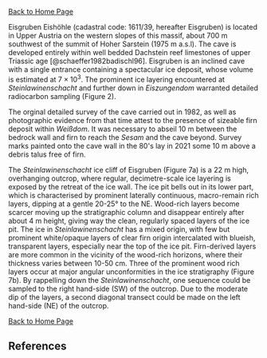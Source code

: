 [Back to Home Page](https://tr1813.github.io/ancient-ice-in-austria/descriptions/index.html)

Eisgruben Eishöhle (cadastral code: 1611/39, hereafter Eisgruben) is located in Upper Austria on the western slopes of this massif, about 700 m southwest of the summit of Hoher Sarstein (1975 m a.s.l).
The cave is developed entirely within well bedded Dachstein reef limestones of upper Triassic age [@schaeffer1982badischl96].
Eisgruben is an inclined cave with a single entrance containing a spectacular ice deposit, whose volume is estimated at $7 \times 10 ^3$.
The prominent ice layering encountered at *Steinlawinenschacht* and further down in *Eiszungendom* warranted detailed radiocarbon sampling (Figure 2).

The orginal detailed survey of the cave carried out in 1982, as well as photographic evidence from that time attest to the presence of sizeable firn deposit within *Weißdom*.
It was necessary to abseil 10 m between the bedrock wall and firn to reach the *Sesam* and the cave beyond.
Survey marks painted onto the cave wall in the 80's lay in 2021 some 10 m above a debris talus free of firn.


The _Steinlawinenschacht_ ice cliff of Eisgruben (Figure 7a) is a 22 m high, overhanging outcrop, where regular, decimetre-scale ice layering is exposed by the retreat of the ice wall.
The ice pit bells out in its lower part, which is characterised by prominent laterally continuous, macro-remain rich layers, dipping at a gentle 20-25° to the NE. 
Wood-rich layers become scarcer moving up the stratigraphic column and disappear entirely after about 4 m height, giving way the clean, regularly spaced layers of the ice pit.
The ice in _Steinlawinenschacht_ has a mixed origin, with few but prominent white/opaque layers of clear firn origin intercalated with blueish, transparent layers, especially near the top of the ice pit. 
Firn-derived layers are more common in the vicinity of the wood-rich horizons, where their thickness varies between 10-50 cm.
Three of the prominent wood rich layers occur at major angular unconformities in the ice stratigraphy (Figure 7b).
By rappelling down the _Steinlawinenschacht_, one sequence could be sampled to the right hand-side (SW) of the outcrop. 
Due to the moderate dip of the layers, a second diagonal transect could be made on the left hand-side (NE) of the outcrop. 

[Back to Home Page](https://tr1813.github.io/ancient-ice-in-austria/descriptions/index.html)

## References
